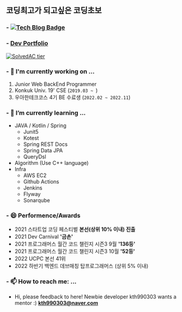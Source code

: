 ## 코딩최고가 되고싶은 코딩초보
### - [![Tech Blog Badge](http://img.shields.io/badge/-Tech%20blog-black?style=flat-square&logo=github&link=https://kth990303.tistory.com)](https://kth990303.tistory.com)
### - [Dev Portfolio](https://clean-nutria-44b.notion.site/061c101d456c494092cb2825636b4317)
 
 [![SolvedAC tier](http://mazassumnida.wtf/api/generate_badge?boj=kth990303)](https://solved.ac/profile/kth990303)
 
### - 🔭 I'm currently working on ...
   1. Junior Web BackEnd Programmer
   2. Konkuk Univ. 19' CSE (`2019.03 ~ `)
   3. 우아한테크코스 4기 BE 수료생 (`2022.02 ~ 2022.11`)

### - 🌱 I’m currently learning ...
  - JAVA / Kotlin / Spring
    - Junit5
    - Kotest
    - Spring REST Docs
    - Spring Data JPA
    - QueryDsl
  - Algorithm (Use C++ language)
  - Infra
    - AWS EC2
    - Github Actions
    - Jenkins
    - Flyway
    - Sonarqube

### - 😄 Performence/Awards
  - 2021 스타트업 코딩 페스티벌 <strong>본선(상위 10% 이내) 진출</strong>
  - 2021 Dev Carnival <strong>'금손'</strong>
  - 2021 프로그래머스 월간 코드 챌린지 시즌3 9월 <strong>'136등'</strong>
  - 2021 프로그래머스 월간 코드 챌린지 시즌3 10월 <strong>'52등'</strong>
  - 2022 UCPC 본선 41위
  - 2022 하반기 백엔드 데브매칭 탑프로그래머스 (상위 5% 이내)
  
### - 📫 How to reach me: ...
   - Hi, please feedback to here! Newbie developer kth990303 wants a mentor :)
  <strong>kth990303@naver.com</strong>

<!--
**kth990303/kth990303** is a ✨ _special_ ✨ repository because its `README.md` (this file) appears on your GitHub profile.

Here are some ideas to get you started:


- 👯 I’m looking to collaborate on ...
- 🤔 I’m looking for help with ...
- 💬 Ask me about ...

- 😄 Pronouns: ...
- ⚡ Fun fact: ...
-->
